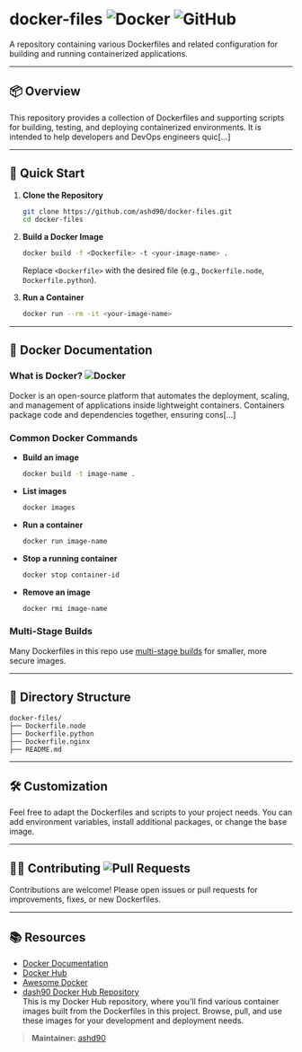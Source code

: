 # docker-files ![Docker](https://img.shields.io/badge/Docker-2496ED?logo=docker&logoColor=white) ![GitHub](https://img.shields.io/badge/GitHub-181717?logo=github)

A repository containing various Dockerfiles and related configuration for building and running containerized applications.

---

## 📦 Overview

This repository provides a collection of Dockerfiles and supporting scripts for building, testing, and deploying containerized environments. It is intended to help developers and DevOps engineers quic[...]

---

## 🚀 Quick Start

1. **Clone the Repository**
   ```bash
   git clone https://github.com/ashd90/docker-files.git
   cd docker-files
   ```

2. **Build a Docker Image**
   ```bash
   docker build -f <Dockerfile> -t <your-image-name> .
   ```
   Replace `<Dockerfile>` with the desired file (e.g., `Dockerfile.node`, `Dockerfile.python`).

3. **Run a Container**
   ```bash
   docker run --rm -it <your-image-name>
   ```

---

## 📝 Docker Documentation

### What is Docker? ![Docker](https://img.shields.io/badge/Docker-2496ED?logo=docker&logoColor=white)
Docker is an open-source platform that automates the deployment, scaling, and management of applications inside lightweight containers. Containers package code and dependencies together, ensuring cons[...]

### Common Docker Commands

- **Build an image**
  ```bash
  docker build -t image-name .
  ```

- **List images**
  ```bash
  docker images
  ```

- **Run a container**
  ```bash
  docker run image-name
  ```

- **Stop a running container**
  ```bash
  docker stop container-id
  ```

- **Remove an image**
  ```bash
  docker rmi image-name
  ```

### Multi-Stage Builds

Many Dockerfiles in this repo use [multi-stage builds](https://docs.docker.com/develop/develop-images/multistage-build/) for smaller, more secure images.

---

## 📁 Directory Structure

```text
docker-files/
├── Dockerfile.node
├── Dockerfile.python
├── Dockerfile.nginx
├── README.md
```

---

## 🛠️ Customization

Feel free to adapt the Dockerfiles and scripts to your project needs. You can add environment variables, install additional packages, or change the base image.

---

## 🧑‍💻 Contributing ![Pull Requests](https://img.shields.io/badge/PRs-welcome-brightgreen?logo=github)

Contributions are welcome! Please open issues or pull requests for improvements, fixes, or new Dockerfiles.

---

## 📚 Resources

- [Docker Documentation](https://docs.docker.com/)
- [Docker Hub](https://hub.docker.com/)
- [Awesome Docker](https://github.com/veggiemonk/awesome-docker)
- [dash90 Docker Hub Repository](https://hub.docker.com/repositories/dash90)  
  This is my Docker Hub repository, where you'll find various container images built from the Dockerfiles in this project. Browse, pull, and use these images for your development and deployment needs.

> **Maintainer:** [ashd90](https://github.com/ashd90)
